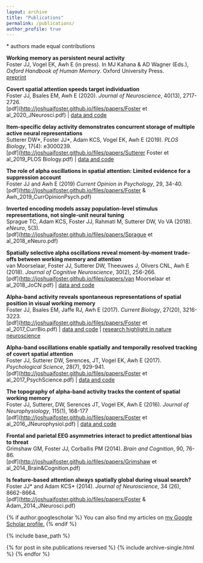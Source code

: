 ```yaml
---
layout: archive
title: "Publications"
permalink: /publications/
author_profile: true
---
```


\* authors made equal contributions

**Working memory as persistent neural activity**<br/>Foster JJ, Vogel EK, Awh E (in press). In MJ Kahana & AD Wagner (Eds.), *Oxford Handbook of Human Memory*. Oxford University Press.<br/>[preprint](https://psyarxiv.com/jh6e3/)

**Covert spatial attention speeds target individuation**<br/>Foster JJ, Bsales EM, Awh E (2020). *Journal of Neuroscience*, 40(13), 2717-2726.<br/>[pdf](http://joshuajfoster.github.io/files/papers/Foster et al_2020_JNeurosci.pdf) \| [data and code](https://osf.io/a9mvb/)

**Item-specific delay activity demonstrates concurrent storage of multiple active neural representations**<br/>Sutterer DW\*, Foster JJ\*, Adam KCS, Vogel EK, Awh E (2019). *PLOS Biology*, 17(4): e3000239.<br/>[pdf](http://joshuajfoster.github.io/files/papers/Sutterer Foster et al_2019_PLOS Biology.pdf) \| [data and code](https://osf.io/47cmn/)

**The role of alpha oscillations in spatial attention: Limited evidence for a suppression account**<br/>Foster JJ and Awh E (2019) *Current Opinion in Psychology*, 29, 34-40.<br/>[pdf](http://joshuajfoster.github.io/files/papers/Foster & Awh_2019_CurrOpinionPsych.pdf)

**Inverted encoding models assay population-level stimulus representations, not single-unit neural tuning**<br/>Sprague TC, Adam KCS, Foster JJ, Rahmati M, Sutterer DW, Vo VA (2018). *eNeuro*, 5(3).<br/>[pdf](http://joshuajfoster.github.io/files/papers/Sprague et al_2018_eNeuro.pdf)

**Spatially selective alpha oscillations reveal moment-by-moment trade-offs between working memory and attention**<br/>van Moorselaar, Foster JJ, Sutterer DW, Theeuwes J, Olivers CNL, Awh E (2018). *Journal of Cognitive Neuroscience*, 30(2), 256-266.<br/>[pdf](http://joshuajfoster.github.io/files/papers/van Moorselaar et al_2018_JoCN.pdf) \| [data and code](https://osf.io/56rzh/)

**Alpha-band activity reveals spontaneous representations of spatial position in visual working memory**<br/>Foster JJ, Bsales EM, Jaffe RJ, Awh E (2017). *Current Biology*, 27(20), 3216-3223.<br/>[pdf](http://joshuajfoster.github.io/files/papers/Foster et al_2017_CurrBio.pdf) \| [data and code](https://osf.io/vw4uc/) \| [research highlight in nature neuroscience](https://www.nature.com/articles/nrn.2017.143?WT.ec_id=NRN-201712&spMailingID=55372847&spUserID=NzM5Njg0NjU0NzUS1&spJobID=1282840712&spReportId=MTI4Mjg0MDcxMgS2)

**Alpha-band oscillations enable spatially and temporally resolved tracking of covert spatial attention**<br/>Foster JJ, Sutterer DW, Serences, JT, Vogel EK, Awh E (2017). *Psychological Science*, 28(7), 929-941.<br/>[pdf](http://joshuajfoster.github.io/files/papers/Foster et al_2017_PsychScience.pdf) \| [data and code](https://osf.io/29nxv/)

**The topography of alpha-band activity tracks the content of spatial working memory**<br/>Foster JJ, Sutterer, DW, Serences JT, Vogel EK, Awh E (2016). *Journal of Neurophysiology*, 115(1), 168-177<br/>[pdf](http://joshuajfoster.github.io/files/papers/Foster et al_2016_JNeurophysiol.pdf) \| [data and code](https://osf.io/bwzfj/)

**Frontal and parietal EEG asymmetries interact to predict attentional bias to threat**<br/>Grimshaw GM, Foster JJ, Corballis PM (2014). *Brain and Cognition*, 90, 76-86.<br/>[pdf](http://joshuajfoster.github.io/files/papers/Grimshaw et al_2014_Brain&Cognition.pdf)

**Is feature-based attention always spatially global during visual search?**<br/>Foster JJ\* and Adam KCS\* (2014). *Journal of Neuroscience*, 34 (26), 8662-8664.<br/>[pdf](http://joshuajfoster.github.io/files/papers/Foster & Adam_2014_JNeurosci.pdf)





{% if author.googlescholar %}
  You can also find my articles on <u><a href="{{author.googlescholar}}">my Google Scholar profile</a>.</u>
{% endif %}

{% include base_path %}

{% for post in site.publications reversed %}
  {% include archive-single.html %}
{% endfor %}

